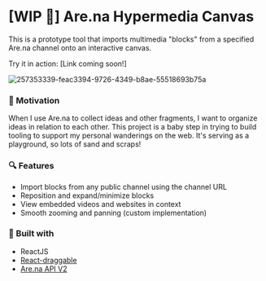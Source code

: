 # [WIP 🚧] Are.na Hypermedia Canvas 

This is a prototype tool that imports multimedia "blocks" from a specified Are.na channel onto an interactive canvas.

Try it in action: [Link coming soon!]

![257353339-feac3394-9726-4349-b8ae-55518693b75a](https://github.com/merryvj/arena-explorer/assets/41601131/dd562386-92e9-463f-8c9e-d88957019b2d)


### 🧩 Motivation
When I use Are.na to collect ideas and other fragments, I want to organize ideas in relation to each other. This project is a baby step in trying to build tooling to support my personal wanderings on the web. It's serving as a playground, so lots of sand and scraps! 

 
### 🔍 Features
* Import blocks from any public channel using the channel URL
* Reposition and expand/minimize blocks
* View embedded videos and websites in context
* Smooth zooming and panning (custom implementation)

### 🥣 Built with
* ReactJS
* [React-draggable](https://www.npmjs.com/package/react-draggable)
* [Are.na API V2](https://dev.are.na/documentation/channels)
  
  

